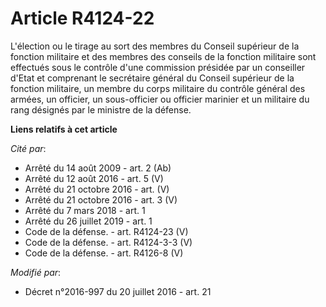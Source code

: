 # Article R4124-22

L'élection ou le tirage au sort des membres du Conseil supérieur de la fonction militaire et des membres des conseils de la
fonction militaire sont effectués sous le contrôle d'une commission présidée par un conseiller d'Etat et comprenant le
secrétaire général du Conseil supérieur de la fonction militaire, un membre du corps militaire du contrôle général des
armées, un officier, un sous-officier ou officier marinier et un militaire du rang désignés par le ministre de la défense.

**Liens relatifs à cet article**

_Cité par_:

  - Arrêté du 14 août 2009 - art. 2 (Ab)
  - Arrêté du 12 août 2016 - art. 5 (V)
  - Arrêté du 21 octobre 2016 - art. (V)
  - Arrêté du 21 octobre 2016 - art. 3 (V)
  - Arrêté du 7 mars 2018 - art. 1
  - Arrêté du 26 juillet 2019 - art. 1
  - Code de la défense. - art. R4124-23 (V)
  - Code de la défense. - art. R4124-3-3 (V)
  - Code de la défense. - art. R4126-8 (V)

_Modifié par_:

  - Décret n°2016-997 du 20 juillet 2016 - art. 21
